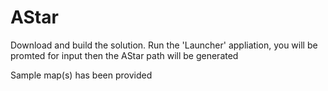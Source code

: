 # AStar

Download and build the solution.
Run the 'Launcher' appliation, you will be promted for input then the AStar path will be generated

Sample map(s) has been provided
